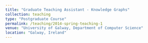 ```yaml
---
title: "Graduate Teaching Assistant - Knowledge Graphs"
collection: teaching
type: "Postgraduate Course"
permalink: /teaching/2014-spring-teaching-1
venue: "University of Galway, Department of Computer Science"
location: "Galway, Ireland"
---
```


